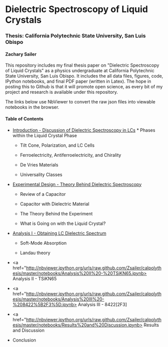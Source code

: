 # Dielectric Spectroscopy of Liquid Crystals #
### Thesis: California Polytechnic State University, San Luis Obispo ###
#### Zachary Sailer ####

This repository includes my final thesis paper on "Dielectric Spectroscopy of Liquid Crystals" as a physics undergraduate at California Polytechnic State University, San Luis Obispo.
It includes the all data files, figures, code, IPython notebooks, and final PDF paper (written in Latex). 
The hope in posting this to Github is that it will promote open science, as every bit of my project and research is available under this repository.

The links below use NbViewer to convert the raw json files into viewable notebooks in the browser.

#### Table of Contents ####

* <a href="http://nbviewer.ipython.org/urls/raw.github.com/Zsailer/calpolythesis/master/notebooks/Introduction%2520-%2520Discussion%2520of%2520Dielectric%2520Spectroscopy%2520in%2520LCs.ipynb">
	Introduction - Discussion of Dielectric Spectroscopy in LCs</a>
	* Phases within the Liquid Crystal Phase
	
	* Tilt Cone, Polarization, and LC Cells
	
	* Ferroelectricity, Antiferroelectricity, and Chirality
	
	* De Vries Materials
	
	* Universality Classes

* <a href = "http://nbviewer.ipython.org/urls/raw.github.com/Zsailer/calpolythesis/master/notebooks/Experimental%2520Design%2520-%2520Theory%2520Behind%2520Dielectric%2520Spectroscopy.ipynb">
	Experimental Design - Theory Behind Dielectric Spectroscopy</a>

	* Review of a Capacitor
	
	* Capacitor with Dielectric Material
	
	* The Theory Behind the Experiment
	
	* What is Going on with the Liquid Crystal?
	
* <a href="http://nbviewer.ipython.org/urls/raw.github.com/Zsailer/calpolythesis/master/notebooks/Analysis%20I%20-%20Obtaining%20LC%20Dielectric%20Spectrum.ipynb">
	Analysis I - Obtaining LC Dielectric Spectrum</a>

	* Soft-Mode Absorption
	
	* Landau theory

* <a href="http://nbviewer.ipython.org/urls/raw.github.com/Zsailer/calpolythesis/master/notebooks/Analysis%20II%20-%20TSiKN65.ipynb>
	Analysis II - TSiKN65</a>

* <a href="http://nbviewer.ipython.org/urls/raw.github.com/Zsailer/calpolythesis/master/notebooks/Analysis%20III%20-%208422%5B2F3%5D.ipynb>
	Analysis III - 8422[2F3]</a>

* <a href="http://nbviewer.ipython.org/urls/raw.github.com/Zsailer/calpolythesis/master/notebooks/Results%20and%20Discussion.ipynb>
	Results and Discussion</a>

* Conclusion
